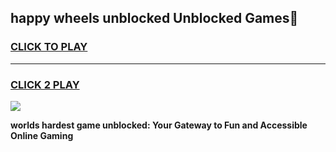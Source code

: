 
## happy wheels unblocked Unblocked Games👋
<h3>
<a href="https://premium.freeplayer.one?title=happy_wheels_unblocked&ref=16F">CLICK TO PLAY</a></h3>
<hr>

<h3>
<a href="https://premium.freeplayer.one?title=happy_wheels_unblocked&ref=16F">CLICK 2 PLAY</a>
  
</h3>

<a href="https://premium.freeplayer.one?title=happy_wheels_unblocked&ref=16F/"><img src="https://clearcache.store/games.png"></a>


**worlds hardest game unblocked: Your Gateway to Fun and Accessible Online Gaming**
